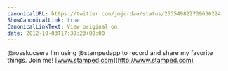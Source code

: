 ```yaml
---
canonicalURL: https://twitter.com/jmjordan/status/253549822739636224
ShowCanonicalLink: true
CanonicalLinkText: View original on
date: 2012-10-03T17:39:23+00:00
---
```

@rosskucsera I’m using @stampedapp to record and share my favorite things. Join me! [www.stamped.com](http://www.stamped.com)